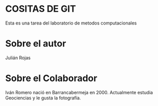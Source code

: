 # COSITAS DE GIT 
Esta es una tarea del  laboratorio de metodos computacionales

# Sobre el autor
Julián Rojas

# Sobre el Colaborador
Iván Romero nació en Barrancabermeja en 2000. Actualmente estudia Geociencias y le gusta la fotografía.

